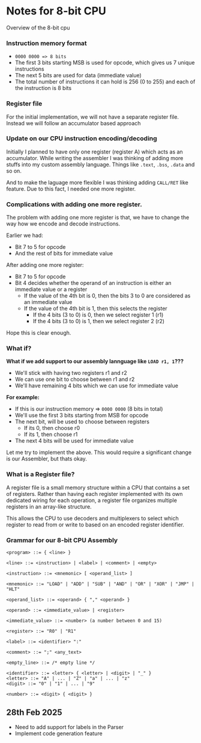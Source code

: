 # Notes for 8-bit CPU
Overview of the 8-bit cpu

### Instruction memory format
* `0000 0000 => 8 bits`
* The first 3 bits starting MSB is used for opcode, which gives us 7 unique instructions
* The next 5 bits are used for data (immediate value)
* The total number of instructions it can hold is 256 (0 to 255) and each of the instruction is 8 bits


### Register file
For the initial implementation, we will not have a separate register file. Instead we will follow an accumulator based approach

### Update on our CPU instruction encoding/decoding
Initially I planned to have only one register (register A) which acts as an accumulator. While writing the assembler I was thinking of adding more stuffs into my custom assembly language. Things like `.text`, `.bss`, `.data` and so on.

And to make the laguage more flexible I was thinking adding `CALL/RET` like feature. Due to this fact, I needed one more register.

### Complications with adding one more register.
The problem with adding one more register is that, we have to change the way how we encode and decode instructions.

Earlier we had:
* Bit 7 to 5 for opcode
* And the rest of bits for immediate value

After adding one more register:
* Bit 7 to 5 for opcode
* Bit 4 decides whether the operand of an instruction is either an immediate value or a register
    * If the value of the 4th bit is 0, then the bits 3 to 0 are considered as an immediate value
    * If the value of the 4th bit is 1, then this selects the register
        * If the 4 bits (3 to 0) is 0, then we select register 1 (r1)
        * If the 4 bits (3 to 0) is 1, then we select register 2 (r2)

Hope this is clear enough.


### What if?
**What if we add support to our assembly lannguage like `LOAD r1, 1`???**
* We'll stick with having two registers r1 and r2
* We can use one bit to choose between r1 and r2
* We'll have remaining 4 bits which we can use for immediate value

**For example:**
* If this is our instruction memory => `0000 0000` (8 bits in total)
* We'll use the first 3 bits starting from MSB for opcode
* The next bit, will be used to choose between registers
    * If its 0, then choose r0
    * If its 1, then choose r1
* The next 4 bits will be used for immediate value

Let me try to implement the above. This would require a significant change is our Assembler, but thats okay.

### What is a Register file?
A register file is a small memory structure within a CPU that contains a set of registers. Rather than having each register implemented with its own dedicated wiring for each operation, a register file organizes multiple registers in an array-like structure.

This allows the CPU to use decoders and multiplexers to select which register to read from or write to based on an encoded register identifier.

### Grammar for our 8-bit CPU Assembly
```
<program> ::= { <line> }

<line> ::= <instruction> | <label> | <comment> | <empty>

<instruction> ::= <mnemonic> [ <operand_list> ]

<mnemonic> ::= "LOAD" | "ADD" | "SUB" | "AND" | "OR" | "XOR" | "JMP" | "HLT"

<operand_list> ::= <operand> { "," <operand> }

<operand> ::= <immediate_value> | <register>

<immediate_value> ::= <number> (a number between 0 and 15)

<register> ::= "R0" | "R1"

<label> ::= <identifier> ":"

<comment> ::= ";" <any_text>

<empty_line> ::= /* empty line */

<identifier> ::= <letter> { <letter> | <digit> | "_" }
<letter> ::= "A" | ... | "Z" | "a" | ... | "z"
<digit> ::= "0" | "1" | ... | "9"

<number> ::= <digit> { <digit> }
```

28th Feb 2025
---
- Need to add support for labels in the Parser
- Implement code generation feature